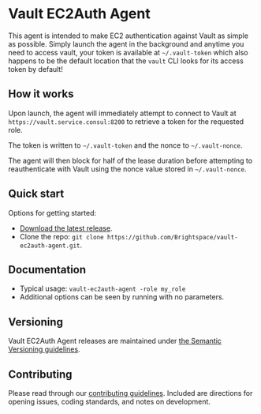 # Vault EC2Auth Agent

This agent is intended to make EC2 authentication against Vault as simple as possible. Simply launch the agent in the
background and anytime you need to access vault, your token is available at `~/.vault-token` which also happens to be
the default location that the `vault` CLI looks for its access token by default! 

## How it works

Upon launch, the agent will immediately attempt to connect to Vault at `https://vault.service.consul:8200` to retrieve 
a token for the requested role.
 
The token is written to `~/.vault-token` and the nonce to `~/.vault-nonce`.

The agent will then block for half of the lease duration before attempting to reauthenticate with Vault using the 
nonce value stored in `~/.vault-nonce`.


## Quick start

Options for getting started:

* [Download the latest release](../../releases).
* Clone the repo: `git clone https://github.com/Brightspace/vault-ec2auth-agent.git`.

 
## Documentation

* Typical usage: `vault-ec2auth-agent -role my_role` 
* Additional options can be seen by running with no parameters.


## Versioning

Vault EC2Auth Agent releases are maintained under [the Semantic Versioning guidelines](http://semver.org/).

## Contributing

Please read through our [contributing guidelines](CONTRIBUTING.md). Included are directions for opening issues, coding standards, and notes on development.

